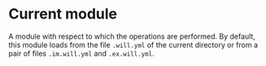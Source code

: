 # Current module

A module with respect to which the operations are performed. By default, this module loads from the file <code>.will.yml</code> of the current directory or from a pair of files <code>.im.will.yml</code> and <code>.ex.will.yml</code>.
